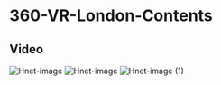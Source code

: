 # 360-VR-London-Contents
## Video
![Hnet-image](https://user-images.githubusercontent.com/81097873/147136537-e6328fb8-1c42-4618-84ff-45fe93e564de.gif)
![Hnet-image](https://user-images.githubusercontent.com/81097873/147137002-4e5dffde-9ddb-4aa7-9f9a-993cbc9c083c.gif)
![Hnet-image (1)](https://user-images.githubusercontent.com/81097873/147137040-e019129a-a9e1-49b0-a256-7d37c862ce03.gif)

